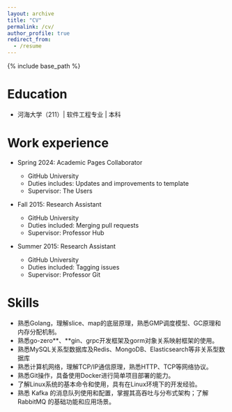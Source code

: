 ```yaml
---
layout: archive
title: "CV"
permalink: /cv/
author_profile: true
redirect_from:
  - /resume
---
```


{% include base_path %}

Education
======
* 河海大学（211）| 软件工程专业 | 本科 

Work experience
======
* Spring 2024: Academic Pages Collaborator
  * GitHub University
  * Duties includes: Updates and improvements to template
  * Supervisor: The Users

* Fall 2015: Research Assistant
  * GitHub University
  * Duties included: Merging pull requests
  * Supervisor: Professor Hub

* Summer 2015: Research Assistant
  * GitHub University
  * Duties included: Tagging issues
  * Supervisor: Professor Git
  
Skills
======
-   熟悉Golang，理解slice、map的底层原理，熟悉GMP调度模型、GC原理和内存分配机制。
-   熟悉go-zero**、**gin、grpc开发框架及gorm对象关系映射框架的使用。
-   熟悉MySQL关系型数据库及Redis、MongoDB、Elasticsearch等非关系型数据库
-   熟悉计算机网络，理解TCP/IP通信原理，熟悉HTTP、TCP等网络协议。
-   熟悉Git操作，具备使用Docker进行简单项目部署的能力。
-   了解Linux系统的基本命令和使用，具有在Linux环境下的开发经验。
-   熟悉 Kafka 的消息队列使用和配置，掌握其高吞吐与分布式架构；了解 RabbitMQ 的基础功能和应用场景。



